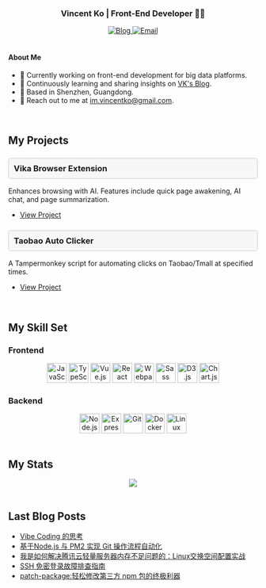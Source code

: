 ### <div align="center">Vincent Ko | Front-End Developer 👨‍💻</div>
<div align="center">
<!--   <a href="https://www.linkedin.com/in/vincent-ko-12345678/" target="_blank">
    <img src="https://img.shields.io/badge/LinkedIn-0077B5?style=for-the-badge&logo=linkedin&logoColor=white" alt="LinkedIn">
  </a> -->
  <a href="https://vincentko.top">
    <img src="https://img.shields.io/badge/Blog-3b5998?style=for-the-badge&logo=blogger&logoColor=white" alt="Blog">
  </a>
  <a href="mailto:im.vincentko@gmail.com">
    <img src="https://img.shields.io/badge/Email-D14836?style=for-the-badge&logo=gmail&logoColor=white" alt="Email">
  </a>
</div>

<br/>

#### About Me
- **💼** Currently working on front-end development for big data platforms.
- **🌱** Continuously learning and sharing insights on [VK's Blog](https://vincentko.top).
- **📍** Based in Shenzhen, Guangdong.
- **📧** Reach out to me at [im.vincentko@gmail.com](mailto:im.vincentko@gmail.com).

<br/>

## My Projects

### <div style="border: 1px solid #ccc; border-radius: 5px; padding: 10px; background-color: #f7f7f7;">Vika Browser Extension</div>
Enhances browsing with AI. Features include quick page awakening, AI chat, and page summarization.
- [View Project](https://github.com/forrany/Vika-Browser-Extension)

### <div style="border: 1px solid #ccc; border-radius: 5px; padding: 10px; background-color: #f7f7f7;">Taobao Auto Clicker</div>
A Tampermonkey script for automating clicks on Taobao/Tmall at specified times.
- [View Project](https://github.com/forrany/taobao-auto-clicker)

<br/>

## My Skill Set

### Frontend
<div align="center">
  <a href="https://www.javascript.com/"><img src="https://profilinator.rishav.dev/skills-assets/javascript-original.svg" alt="JavaScript" height="40" /></a>
  <a href="https://www.typescriptlang.org/"><img src="https://profilinator.rishav.dev/skills-assets/typescript-original.svg" alt="TypeScript" height="40" /></a>
  <a href="https://vuejs.org/"><img src="https://profilinator.rishav.dev/skills-assets/vuejs-original-wordmark.svg" alt="Vue.js" height="40" /></a>
  <a href="https://reactjs.org/"><img src="https://profilinator.rishav.dev/skills-assets/react-original-wordmark.svg" alt="React" height="40" /></a>
  <a href="https://webpack.js.org/"><img src="https://profilinator.rishav.dev/skills-assets/webpack-original.svg" alt="Webpack" height="40" /></a>
  <a href="https://sass-lang.com/"><img src="https://profilinator.rishav.dev/skills-assets/sass-original.svg" alt="Sass" height="40" /></a>
  <a href="https://d3js.org/"><img src="https://profilinator.rishav.dev/skills-assets/d3js-original.svg" alt="D3.js" height="40" /></a>
  <a href="https://www.chartjs.org/"><img src="https://profilinator.rishav.dev/skills-assets/logo-title.svg" alt="Chart.js" height="40" /></a>
</div>

### Backend
<div align="center">
  <a href="https://nodejs.org/"><img src="https://profilinator.rishav.dev/skills-assets/nodejs-original-wordmark.svg" alt="Node.js" height="40" /></a>
  <a href="https://expressjs.com/"><img src="https://profilinator.rishav.dev/skills-assets/express-original-wordmark.svg" alt="Express.js" height="40" /></a>
  <a href="https://github.com/"><img src="https://profilinator.rishav.dev/skills-assets/git-scm-icon.svg" alt="Git" height="40" /></a>
  <a href="https://www.docker.com/"><img src="https://profilinator.rishav.dev/skills-assets/docker-original-wordmark.svg" alt="Docker" height="40" /></a>
  <a href="https://www.linux.org/"><img src="https://profilinator.rishav.dev/skills-assets/linux-original.svg" alt="Linux" height="40" /></a>
</div>

<br/>

## My Stats
<div align="center">
  <img src="https://github-readme-stats.vercel.app/api?username=forrany&show_icons=true&count_private=true&hide_border=true&theme=gotham" />
</div>

<br/>

## Last Blog Posts
<!-- BLOG-POST-LIST:START -->
- [Vibe Coding 的思考](https://vincentko.top/archives/vibe-coding)
- [基于Node.js 与 PM2 实现 Git 操作流程自动化](https://vincentko.top/archives/process_git_with_node.js)
- [我是如何解决腾讯云轻量服务器内存不足问题的：Linux交换空间配置实战](https://vincentko.top/archives/Linux-Swap-Sapce)
- [SSH 免密登录故障排查指南](https://vincentko.top/archives/ssh-login-issue)
- [patch-package:轻松修改第三方 npm 包的终极利器](https://vincentko.top/archives/patch-package-use)
<!-- BLOG-POST-LIST:END -->

<br/>

<!-- **Note:** This is a special repository because its `README.md` (this file) appears on your GitHub profile. -->
